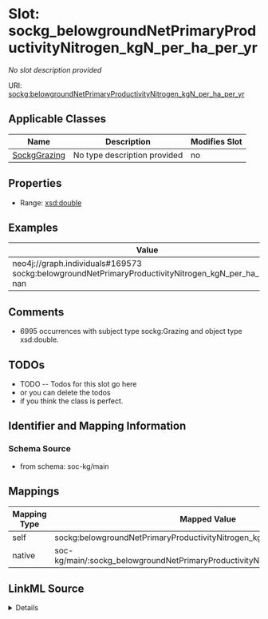 

# Slot: sockg_belowgroundNetPrimaryProductivityNitrogen_kgN_per_ha_per_yr


_No slot description provided_





URI: [sockg:belowgroundNetPrimaryProductivityNitrogen_kgN_per_ha_per_yr](http://www.semanticweb.org/sockg/ontologies/2024/0/soil-carbon-ontology/belowgroundNetPrimaryProductivityNitrogen_kgN_per_ha_per_yr)



<!-- no inheritance hierarchy -->





## Applicable Classes

| Name | Description | Modifies Slot |
| --- | --- | --- |
| [SockgGrazing](../classes/SockgGrazing.md) | No type description provided |  no  |







## Properties

* Range: [xsd:double](http://www.w3.org/2001/XMLSchema#double)






## Examples

| Value |
| --- |
| neo4j://graph.individuals#169573 sockg:belowgroundNetPrimaryProductivityNitrogen_kgN_per_ha_per_yr nan |

## Comments

* 6995 occurrences with subject type sockg:Grazing and object type xsd:double.

## TODOs

* TODO -- Todos for this slot go here
* or you can delete the todos
* if you think the class is perfect.

## Identifier and Mapping Information







### Schema Source


* from schema: soc-kg/main




## Mappings

| Mapping Type | Mapped Value |
| ---  | ---  |
| self | sockg:belowgroundNetPrimaryProductivityNitrogen_kgN_per_ha_per_yr |
| native | soc-kg/main/:sockg_belowgroundNetPrimaryProductivityNitrogen_kgN_per_ha_per_yr |




## LinkML Source

<details>
```yaml
name: sockg_belowgroundNetPrimaryProductivityNitrogen_kgN_per_ha_per_yr
description: No slot description provided
todos:
- TODO -- Todos for this slot go here
- or you can delete the todos
- if you think the class is perfect.
comments:
- 6995 occurrences with subject type sockg:Grazing and object type xsd:double.
examples:
- value: neo4j://graph.individuals#169573 sockg:belowgroundNetPrimaryProductivityNitrogen_kgN_per_ha_per_yr
    nan
from_schema: soc-kg/main
rank: 1000
slot_uri: sockg:belowgroundNetPrimaryProductivityNitrogen_kgN_per_ha_per_yr
alias: sockg_belowgroundNetPrimaryProductivityNitrogen_kgN_per_ha_per_yr
domain_of:
- sockg_Grazing
range: double

```
</details>